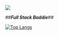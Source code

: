 
![](https://media.giphy.com/media/xTiIzJSKB4l7xTouE8/giphy.gif)

##***Full Stack Baddie***##

[![Top Langs](https://github-readme-stats.vercel.app/api/top-langs/?username=Shaughny&hide=css,html&exclude_repo=FeedmeLife&langs_count=8&layout=compact&theme=dark)](https://github.com/anuraghazra/github-readme-stats)


  
